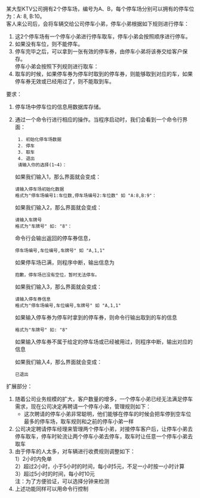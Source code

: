 某大型KTV公司拥有2个停车场，编号为A、B，每个停车场分别可以拥有的停车位为：A: 8, B:10。    
客人来公司后，会将车辆交给公司停车小弟，停车小弟根据如下规则进行停车：   
1. 这2个停车场有一个停车小弟进行停车取车，停车小弟会按照顺序进行停车。   
2. 如果没有车位，则不能停车。   
3. 停车完毕之后，可以拿到一张有效的停车券，由停车小弟将该券交给客户保存。  
停车小弟会按照下列规则进行取车：       
1. 取车的时候，如果停车券为停车时取到的停车券，则能够取到对应的车，如果停车券无效或已经用过了，则不能取到车。

要求：
1. 停车场中停车位的信息用数据库存储。
2. 通过一个命令行进行相应的操作。当程序启动时，我们会看到一个命令行界面：
     ```
      1. 初始化停车场数据
      2. 停车
      3. 取车
      4. 退出
      请输入你的选择(1~4)：
      ```
      如果我们输入1，那么界面就会变成：
      ```
      请输入停车场初始化数据
      格式为"停车场编号1:车位数,停车场编号2:车位数" 如 "A:8,B:9"：
      ```
      如果我们输入2，那么界面就会变成：
      ```
      请输入车牌号
      格式为"车牌号" 如: "8"：
      ```
      命令行会输出返回的停车券信息，
      ```
      停车场编号,车位编号,车牌号" 如 "A,1,1"
      ```
      如果停车场已满，则程序中断，输出信息为
      ```
      抱歉，停车场已没有空位，暂时无法停车。
      ```
      如果我们输入3，那么界面就会变成：
      ```
      请输入停车券信息
      格式为"停车场编号,车位编号,车牌号" 如 "A,1,1"
      ```
      如果输入停车券为停车时拿到的停车券，则命令行输出取到的车的信息
      ```
      格式为"车牌号" 如: "8"
      ```
      如果输入停车券不属于给定的停车场或已经被用过，则程序中断，输出对应的信息
      
      如果我们输入4，那么界面就会变成：
      ```
      已退出
      ```

扩展部分：   
1. 随着公司业务规模的扩大，客户数量的增多，一个停车小弟已经无法满足停车需求，现在公司决定再聘请一个停车小弟，管理规则如下：   
    * 这次聘请的停车小弟非常聪明，他们能够在停车的时候会把车停到空车位最多的停车场，取车规则和之前的停车小弟一样  
2. 公司决定聘请停车经理来管理两个停车小弟，对接停车客户后，让停车小弟去停车取车，停车时轮流让两个停车小弟去停车，取车时让任意一个停车小弟去取车  
3. 由于停车的人太多，对车辆进行收费规则调整如下：  
    1）2小时内免单   
    2）超过2小时，小于5小时的时间，每小时5元，不足一小时按一小时计算   
    3）超过5小时的时间，每小时10元   
    注：为了方便验证，可以选择分钟来检测
4. 上述功能同样可以用命令行控制